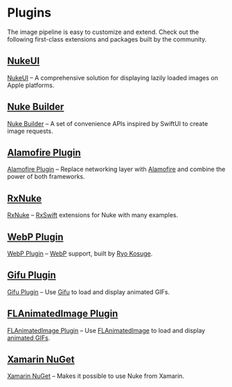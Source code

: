# Plugins

The image pipeline is easy to customize and extend. Check out the following first-class extensions and packages built by the community.


## [NukeUI](https://github.com/kean/NukeUI)

 [NukeUI](https://github.com/kean/NukeUI) – A comprehensive solution for displaying lazily loaded images on Apple platforms.

## [Nuke Builder](https://github.com/kean/NukeBuilder)

 [Nuke Builder](https://github.com/kean/NukeBuilder) – A set of convenience APIs inspired by SwiftUI to create image requests.

## [Alamofire Plugin](https://github.com/kean/Nuke-Alamofire-Plugin)

 [Alamofire Plugin](https://github.com/kean/Nuke-Alamofire-Plugin) – Replace networking layer with [Alamofire](https://github.com/Alamofire/Alamofire) and combine the power of both frameworks.

## [RxNuke](https://github.com/kean/RxNuke)

[RxNuke](https://github.com/kean/RxNuke) – [RxSwift](https://github.com/ReactiveX/RxSwift) extensions for Nuke with many examples.

## [WebP Plugin](https://github.com/ryokosuge/Nuke-WebP-Plugin)

 [WebP Plugin](https://github.com/ryokosuge/Nuke-WebP-Plugin) – [WebP](https://developers.google.com/speed/webp/) support, built by [Ryo Kosuge](https://github.com/ryokosuge).

## [Gifu Plugin](https://github.com/kean/Nuke-Gifu-Plugin)

[Gifu Plugin](https://github.com/kean/Nuke-Gifu-Plugin) – Use [Gifu](https://github.com/kaishin/Gifu) to load and display animated GIFs.

## [FLAnimatedImage Plugin](https://github.com/kean/Nuke-AnimatedImage-Plugin)

[FLAnimatedImage Plugin](https://github.com/kean/Nuke-AnimatedImage-Plugin) – Use [FLAnimatedImage](https://github.com/Flipboard/FLAnimatedImage) to load and display [animated GIFs]((https://www.youtube.com/watch?v=fEJqQMJrET4)).

## [Xamarin NuGet](https://github.com/roubachof/Xamarin.Forms.Nuke)

[Xamarin NuGet](https://github.com/roubachof/Xamarin.Forms.Nuke) – Makes it possible to use Nuke from Xamarin.
